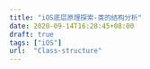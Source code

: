 ```yaml
---
title: "iOS底层原理探索-类的结构分析"
date: 2020-09-14T16:28:45+08:00
draft: true
tags: ["iOS"]
url:  "Class-structure"
---
```


